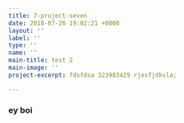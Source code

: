 ```yaml
---
title: 7-project-seven
date: 2018-07-26 19:02:21 +0000
layout: ''
label: ''
type: ''
name: ''
main-title: test 2
main-image: ''
project-excerpt: fdsfdsa 323983429 rjesfjdksla;

---
```

### ey boi